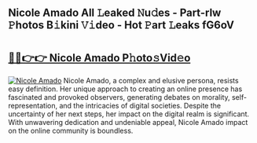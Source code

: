 ## Nicole Amado All 𝙻eaked 𝙽u𝚍es - Part-rlw 𝙿hotos B𝚒kini 𝚅𝚒deo - Hot 𝙿art 𝙻eaks fG6oV

# <h2><a href="http://ld3j6v.urlbe.top/?page=Nicole+Amado">🔗🔗👉👉 Nicole Amado P𝚑oto𝚜Vid𝚎o</a></h2>

[![Nicole Amado](https://i.imgur.com/eBuTRDB.gif)](http://ld3j6v.urlbe.top/?page=Nicole+Amado)
Nicole Amado, a complex and elusive persona, resists easy definition. Her unique approach to creating an online presence has fascinated and provoked observers, generating debates on morality, self-representation, and the intricacies of digital societies. Despite the uncertainty of her next steps, her impact on the digital realm is significant. With unwavering dedication and undeniable appeal, Nicole Amado impact on the online community is boundless.
